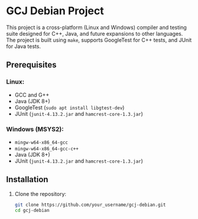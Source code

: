 # GCJ Debian Project

This project is a cross-platform (Linux and Windows) compiler and testing suite designed for C++, Java, and future expansions to other languages. The project is built using `make`, supports GoogleTest for C++ tests, and JUnit for Java tests.

## Prerequisites

### Linux:
- GCC and G++
- Java (JDK 8+)
- GoogleTest (`sudo apt install libgtest-dev`)
- JUnit (`junit-4.13.2.jar` and `hamcrest-core-1.3.jar`)

### Windows (MSYS2):
- `mingw-w64-x86_64-gcc`
- `mingw-w64-x86_64-gcc-c++`
- Java (JDK 8+)
- JUnit (`junit-4.13.2.jar` and `hamcrest-core-1.3.jar`)

## Installation

1. Clone the repository:
   ```bash
   git clone https://github.com/your_username/gcj-debian.git
   cd gcj-debian
